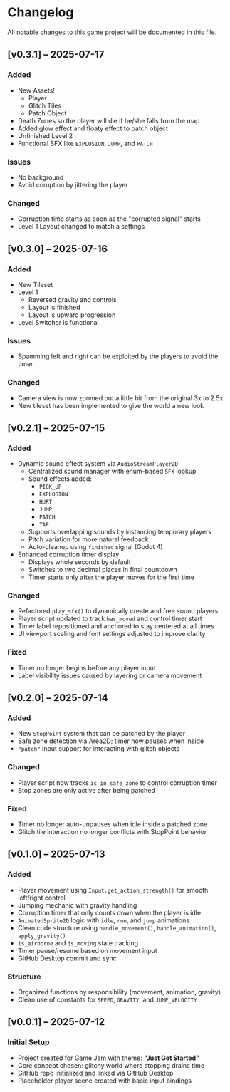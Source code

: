 # Changelog

All notable changes to this game project will be documented in this file.

## [v0.3.1] – 2025-07-17

### Added
- New Assets!
    - Player
    - Glitch Tiles
    - Patch Object
- Death Zones so the player will die if he/she falls from the map
- Added glow effect and floaty effect to patch object
- Unfinished Level 2
- Functional SFX like `EXPLOSION`, `JUMP`, and `PATCH`

### Issues
- No background
- Avoid coruption by jittering the player

### Changed
- Corruption time starts as soon as the "corrupted signal" starts
- Level 1 Layout changed to match a settings


## [v0.3.0] – 2025-07-16

### Added
- New Tileset
- Level 1
    - Reversed gravity and controls
    - Layout is finished
    - Layout is upward progression
- Level Switcher is functional

### Issues
- Spamming left and right can be exploited by the players to avoid the timer

### Changed
- Camera view is now zoomed out a little bit from the original 3x to 2.5x
- New tileset has been implemented to give the world a new look

## [v0.2.1] – 2025-07-15

### Added
- Dynamic sound effect system via `AudioStreamPlayer2D`
    - Centralized sound manager with enum-based `SFX` lookup
    - Sound effects added:
        - `PICK_UP`
        - `EXPLOSION`
        - `HURT`
        - `JUMP`
        - `PATCH`
        - `TAP`
    - Supports overlapping sounds by instancing temporary players
    - Pitch variation for more natural feedback
    - Auto-cleanup using `finished` signal (Godot 4)
- Enhanced corruption timer display
    - Displays whole seconds by default
    - Switches to two decimal places in final countdown
    - Timer starts only after the player moves for the first time

### Changed
- Refactored `play_sfx()` to dynamically create and free sound players
- Player script updated to track `has_moved` and control timer start
- Timer label repositioned and anchored to stay centered at all times
- UI viewport scaling and font settings adjusted to improve clarity

### Fixed
- Timer no longer begins before any player input
- Label visibility issues caused by layering or camera movement

## [v0.2.0] – 2025-07-14

### Added
- New `StopPoint` system that can be patched by the player
- Safe zone detection via Area2D; timer now pauses when inside
- `"patch"` input support for interacting with glitch objects

### Changed
- Player script now tracks `is_in_safe_zone` to control corruption timer
- Stop zones are only active after being patched

### Fixed
- Timer no longer auto-unpauses when idle inside a patched zone
- Glitch tile interaction no longer conflicts with StopPoint behavior

## [v0.1.0] – 2025-07-13
### Added
- Player movement using `Input.get_action_strength()` for smooth left/right control
- Jumping mechanic with gravity handling
- Corruption timer that only counts down when the player is idle
- `AnimatedSprite2D` logic with `idle`, `run`, and `jump` animations
- Clean code structure using `handle_movement()`, `handle_animation()`, `apply_gravity()`
- `is_airborne` and `is_moving` state tracking
- Timer pause/resume based on movement input
- GitHub Desktop commit and sync

### Structure
- Organized functions by responsibility (movement, animation, gravity)
- Clean use of constants for `SPEED`, `GRAVITY`, and `JUMP_VELOCITY`

## [v0.0.1] – 2025-07-12
### Initial Setup
- Project created for Game Jam with theme: **"Just Get Started"**
- Core concept chosen: glitchy world where stopping drains time
- GitHub repo initialized and linked via GitHub Desktop
- Placeholder player scene created with basic input bindings
